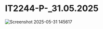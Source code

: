 # IT2244-P-_31.05.2025
![Screenshot 2025-05-31 145617](https://github.com/user-attachments/assets/66348223-1b8b-4bc1-9492-cdabb3ff5851)
